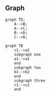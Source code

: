 ## Graph
```mermaid
graph TD;
    A-->B;
    A-->C;
    B-->D;
    C-->D;
```

```mermaid
graph TB
    c1-->a2
    subgraph one
    a1-->a2
    end
    subgraph two
    b1-->b2
    end
    subgraph three
    c1-->c2
    end
```